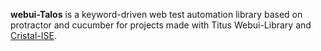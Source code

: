 **webui-Talos** is a keyword-driven web test automation library based on protractor and cucumber for projects made with Titus Webui-Library and [Cristal-ISE](https://github.com/cristal-ise/cristal-ise). 
